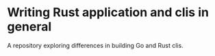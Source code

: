 # Writing Rust application and clis in general

A repository exploring differences in building Go and Rust clis.
